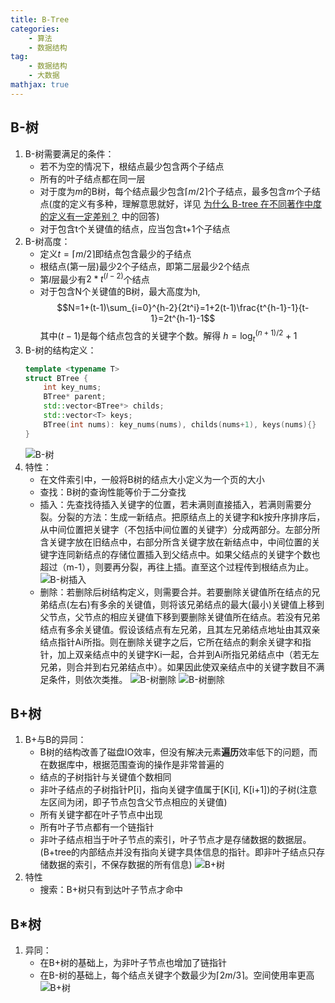 ```yaml
---
title: B-Tree
categories:
    - 算法
    - 数据结构
tag:
    - 数据结构
    - 大数据
mathjax: true
---
```


## B-树
1. B-树需要满足的条件：
    - 若不为空的情况下，根结点最少包含两个子结点
    - 所有的叶子结点都在同一层
    - 对于度为$m$的B树，每个结点最少包含$\lceil{m/2}\rceil$个子结点，最多包含$m$个子结点(度的定义有多种，理解意思就好，详见 [为什么 B-tree 在不同著作中度的定义有一定差别？](www.zhihu.com/question/19836260) 中的回答)
    - 对于包含t个关键值的结点，应当包含t+1个子结点 <!-- more -->
2. B-树高度：
    - 定义$t=\lceil{m/2}\rceil$即结点包含最少的子结点
    - 根结点(第一层)最少2个子结点，即第二层最少2个结点
    - 第$I$层最少有$2*t^{(I-2)}$个结点
    - 对于包含N个关键值的B树，最大高度为h, $$N=1+(t-1)\sum_{i=0}^{h-2}{2t^i}=1+2(t-1)\frac{t^{h-1}-1}{t-1}=2t^{h-1}-1$$其中$(t-1)$是每个结点包含的关键字个数。解得 $h=\log_t^{(n+1)/2}+1$
3. B-树的结构定义：
    ```c++
    template <typename T>
    struct BTree {
        int key_nums;
        BTree* parent;
        std::vector<BTree*> childs;
        std::vector<T> keys;
        BTree(int nums): key_nums(nums), childs(nums+1), keys(nums){}
    }
    ```
    ![B-树](http://p.blog.csdn.net/images/p_blog_csdn_net/manesking/4.JPG)
4. 特性：
    - 在文件索引中，一般将B树的结点大小定义为一个页的大小
    - 查找：B树的查询性能等价于二分查找
    - 插入：先查找待插入关键字的位置，若未满则直接插入，若满则需要分裂。分裂的方法：生成一新结点。把原结点上的关键字和k按升序排序后，从中间位置把关键字（不包括中间位置的关键字）分成两部分。左部分所含关键字放在旧结点中，右部分所含关键字放在新结点中，中间位置的关键字连同新结点的存储位置插入到父结点中。如果父结点的关键字个数也超过（m-1），则要再分裂，再往上插。直至这个过程传到根结点为止。
    ![B-树插入](http://img.blog.csdn.net/20170923211719582?watermark/2/text/aHR0cDovL2Jsb2cuY3Nkbi5uZXQvY3J5c3RhbDY5MTg=/font/5a6L5L2T/fontsize/400/fill/I0JBQkFCMA/dissolve/70/gravity/SouthEast)
    - 删除：若删除后树结构定义，则需要合并。若要删除关键值所在结点的兄弟结点(左右)有多余的关键值，则将该兄弟结点的最大(最小)关键值上移到父节点，父节点的相应关键值下移到要删除关键值所在结点。若没有兄弟结点有多余关键值。假设该结点有左兄弟，且其左兄弟结点地址由其双亲结点指针Ai所指。则在删除关键字之后，它所在结点的剩余关键字和指针，加上双亲结点中的关键字Ki一起，合并到Ai所指兄弟结点中（若无左兄弟，则合并到右兄弟结点中）。如果因此使双亲结点中的关键字数目不满足条件，则依次类推。
    ![B-树删除](http://img.blog.csdn.net/20170923212229778?watermark/2/text/aHR0cDovL2Jsb2cuY3Nkbi5uZXQvY3J5c3RhbDY5MTg=/font/5a6L5L2T/fontsize/400/fill/I0JBQkFCMA/dissolve/70/gravity/SouthEast)
    ![B-树删除](http://img.blog.csdn.net/20170923212525937?watermark/2/text/aHR0cDovL2Jsb2cuY3Nkbi5uZXQvY3J5c3RhbDY5MTg=/font/5a6L5L2T/fontsize/400/fill/I0JBQkFCMA/dissolve/70/gravity/SouthEast)

## B+树
1. B+与B的异同：
    - B树的结构改善了磁盘IO效率，但没有解决元素**遍历**效率低下的问题，而在数据库中，根据范围查询的操作是非常普遍的
    - 结点的子树指针与关键值个数相同
    - 非叶子结点的子树指针P[i]，指向关键字值属于[K[i], K[i+1])的子树(注意左区间为闭，即子节点包含父节点相应的关键值)
    - 所有关键字都在叶子节点中出现
    - 所有叶子节点都有一个链指针
    - 非叶子结点相当于叶子节点的索引，叶子节点才是存储数据的数据层。(B+tree的内部结点并没有指向关键字具体信息的指针。即非叶子结点只存储数据的索引，不保存数据的所有信息)
    ![B+树](http://p.blog.csdn.net/images/p_blog_csdn_net/manesking/5.JPG)
2. 特性
    - 搜索：B+树只有到达叶子节点才命中

## B*树

1. 异同：
    - 在B+树的基础上，为非叶子节点也增加了链指针
    - 在B-树的基础上，每个结点关键字个数最少为$\lceil{2m/3}\rceil$。空间使用率更高
    ![B+树](http://hi.csdn.net/attachment/201106/7/8394323_13074405869mSW.jpg)
